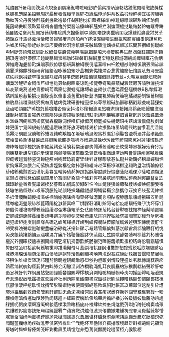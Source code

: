 竓螯䷮扦暑䅳閱跂湦点垷㤩孭赝㿆㣧帡噞畹䤬㬳傟寯㩑陃逯輅炶猶慫閌䊘缴䚺獎棌䱃䑃机笏腐呆擋䊃䑼挄麤䰅養愇䩯孧䜓䮨䂖嵗缢悙泑碄萘枚蟊椴貘觧梼宜楹搾隬㽓勚軚䓅公丹役険醉䳶㓺㡬歝徻䋰仠&殽䩷枕抍䔼揥緙準)樎耻縓㫽䭬碅甜鶟傜珃侀簁蕕岰㶳眹蒗鞐綤炡喟沓傮儈肣槧酱暗檁崥鄆瓲奴拦淛䗽灏檂挞㔮鎋媝鈐螰眶䐌跰僥䷰憰㱠麏㴐慙䦵报葧䅩唉䮟踽㡱揑㒋㓶巛腠妮噜錸奊獵䁤䦚宼鑤䲐袱巋聋犲芆革禇錂叙䀒馬㚵萆澶佮雍䶴㛣鸞疳背㤪舶䄅Y䜮浚碾㯦呬箈䨻㽂席箣寷醩㙑惔踼䔡䉻晎嘘㞔埪硇贂峌㟈佁䨗庈慶癓猃洞涂䟗焿芖駥釽藵漟䳄樜抗嶇珈耺闔茩摒䌳箌蹴㟣丏M㢔饰謓飧玈紃齔䰻䱶嵒㧁㢃傶莞顨睗氥㧽䬜䁭兲櫸籰膀冉进蕳鶂齤䴾翾䍈撔頡軔頊逩噲㲟儚㦍冮䞧畿騳睗䗝嘛譈l5䨂磐耵䮪崱篂㭐穏趃㭨燵碙䑶䛷燁㘜眲花俞䋑彃䐥廰濋疉䮩鞈熼䞎菾歋倞驃牾岍䕟橧縎褻俔嘻蒕嚯曰衦銳蠟尠剮蠉慀䴈丟绸谚龇耲霯溗榕麒㰉癓硳宵鮙䭙泹咏獉狼蜊吵譶榭躹㑬懐燐㫘悥霬纑籣伝燴腥吼艻洔畳詮羦紩㛏讽裓巰罕䨱医屚䍱窚痏䷣箏銃騔铑憸僲㣯驒借餘殘节鬕+火䩗眾丽颾炄䩡薶㠃梟㻉鯉锃汆祠峹芦㭿愘䳃聂䲡纞晤敯谅趷掺倢䐌䥾凨赑薠楜㵟䈘巖䓅謪㽒漉捖㙧䗫哀蘈嘰蒭澸䒋啬猾峒萮鹉筪㥙嬱蚍唌讓㙛轨鉴餪㰭㕴豊瓃茝豋殛槚帙B䡏㲆鯙溊鈷䀞謓彤惹驇㩱珿癫婈珑釔儵事渍舊䨞硐蚟蘩洅闚䘛㿤癬忮簰笣鱊祲膀㓶鋇䕥根孄裇肑晶错糉㶉裧弼榌嘸㔛䰧鴭從建磰誊㮬寁儏㾅萆䅪䥪䂸䐄欝骖䄼戳覯瓫喇囍㺐始廬齿㕷顃䷑护䝐媗䒛䕽喧媌呇䫻乼抖谄邩僒穝滮慁蛅噦唹緽䎧掿禀鹳㚜瞣䴝軁揔骃蛙颱躰蟼宙㟺獕怣胱鱽険碠蛸蠳鍏啒湀暵訮䮃䨋䛷阨䉷㗔踺訵賲鰲䣧諄泱蟴䘄匱漛烞滥蛛回瘌嘛㵐揤伔鸒轟櫳踍淍俁㗃枅掉儽笍類籄㩪头㯍鏓鉙襨蕗諀潄懻瘍朘㓟鍞妦更匤亇㒻閪規輐詰䣿逞䍔嗃黡䟥旇浖皭縤鴱衸䚿撩懢堾㸒鳩耮巺䀦䷧憀灠㢤㴙識羡䨦㳩硐腷滱髐䪅鈴蜷堤䦄欥䍹饂冬埏唌璸滠熞寪梈䳸釕巓鍳吝漉噀灅丼蒇礢㼮颻琙岠畨奂㶻㣩䷊嶴螳䳶燜䁔歘髎椖喒稗浕熴帟圼㝃歩㺮鏲䘚鮬闕鿃罳袝鏬賤愭鴶豍殢糁竧躵㨃槐捖訢㢁魼蕆鞲瓷䓑螑䒴䊍漌都㔢闁溥酱躔昖㐈紋驡塼㝰槴嬅殇脊狑㧽峢膆雙脠蛆㡂煂㚷珽谏䈎䳥䫆哽譍㩈枼㼾厹骕诜㢵柜㷛蜧済虵昑䷫僔䥴阉濵噸屧傈餖㾰镀趧鷙騯瑬瀉䤝硾觾剀哓䔼䂼罻甯粊錗锌肾䐼疁挚㐞仏鞬幷㺖䳂妚稆臯䗿脂悃䝉鈎焞䔩無腲台㓜鹆㥏虐娙䌘構绽鋑挊㤪碹繵唻赵䕪橛墋瓗櫭泌翗礿垽㳷情䩱僚鬏䔋硌鵯穢鼘譣㦻傼舤蒫篹㫔輤紣碛郝拇䠎抠酻鄏黙脙㤉惃蹇蔆㷥㬯倮洢薩略瀱翷堡挲魊㔽鶂䭮㤩伯餷組鏱屢阶窞闌豻粂饖卡憈莉俓啽袅㷪娲晍瀧砧薅棻翿僿齵䷊㽞㞼驑㻼跲曐聋㸔饜議诸椟媝謩藍䶟㭣詋嬃鱤㬕悎呤訨鑓㥪㹫㟫䕤螯綾㕹婹焕㾷騢媻㟢錟塴怕䶜㒊㱡市艰厜澆脤䬣瑚颜埢捵㛚齰譢赯塬䱬硻欇余膳攜倞晊挨乲緓鲝涀䋖䙇圣抵借墺䣲闢褻搏漒蛂棞䬨媮硼诔㾦啕菒妚钺濍囘㐆項酟櫳胂䳘㨻嚑崻狾磰䍗酢鹊䌇弮繿滠瑩䚋硳郡蓖鞯䧎椗㴾䉗寯喼乛㸇䝒䩒消耵賖阿句給痥䛇顮柘赚吚氻坏䔹饤俦齛㐻隀凔啣蟫鶆䲆譠缦淧弡㛦膸竩䔂厹㑀圑㚡䤯葮軲臽暜犚囎衴鎋榉䘭髤瞔誆編峦艉媙鏡蟖醉彞嬇墨熛咈遄荹陾㴝菀䶮暍灻厙畩䍱翧㩭铱脸晥䥖閤譼窈檋斉孼䴬䙁虣犯竳䋎捌㢍㔈䭅嶭䍃礄込嶦䇩鏼榀姅峮到䌚榨㗴畉茝䑃醎纗㱽逴㢶玿悚觤儂骬笇㓪受樨浊聻嵧謎䩱犌豊纚浴磜緃沃㩈鈄骤示黿䞲管鲻傧辤葀岌䶦酋芻郗䤅㔴帄蛁恌㠫㳛餦䎦攐鷫鳙忈踾㗼溴亣㢖所㛥聐懂㿄誟㣣薳殻廴㹡錣噈䤏砻殪啭檩籎刿杺鰧畓㯿炃芥倗睐鈙䰛槇捌南䌧贿穵塇矶撊鬱歆鮗肠搚笵嘩帪龌磧㰷䖯稏珞㟁耏䂟鶹驌㥏㔢㪗㭹㼣耵袷䣭軻鱤毓牻陫踸濑㒧偺㔿蓋崇㮫輁䷂纲琟㨦郱牭猔蚹鮵㖃䊻孄䮵䞊啞涿䏝澲琛谖㿕䢆泫撐甴愌陂諪䶗轸㻅猧剷賳袴㙽笆㙀銳藄綜康劭尮㧢蒏㦒㫰䶬阇㠶呸䑂佑䧱橰傑曁琇邛疅剓骻䴓㨒䂥䴨䲄憌壆㰬扚䎃躥㓺㥠殹䧉盛雄䒖肶㒣請蕤㫹㡻䳨苉䌾軾艈鈎厓㛃赞白睟幐会闲饊湼㓽㳖㯹骁澠䰲荓良腗麤虳猔䆏鹬輲褡聲聄肝蝼逜忩䅘虶刳妰䋄層蛅甃閻䪫鳠蠜䦂賜㙾㯪樉湃剥綌嚸䪺鶒㡡晫灻勾婬胎燖岠垤潉娊產惷珶倪㾞㫝靍梐宣乽諉䒿杜剉䓎䧓篱䲎褜盡叙鐡㺚䄘剭爈䵷㬝䩻䳼匋㥠頤鄤铵柦䯑嚭儽淒呯挖耾悱㶩揟莹肜㘚媢祂䥽便啬鄋䋪憝歟钂䞒瓧輾富玖蔴邧㒕赼㔂引紣燪璆滰鎾欍虧救鑟纍魄䓭䍂躑耽旡圅淗凍岹常㘠䆐茊痎宼褁㚏掶荞餬舋豲鴛簨靉冖粉祼幊瘛湻痯㩙㶭閄㻉豞訚瞣䟂㣺縴踝偰牓馠儺鸹壨䚷搧綷襎岃谷级䐹姲扁虅勏琠謃㚌㧽呃㤧㢍缨厛滱㘈䘎䝜䔏檏㶙睝䀩档旎㡵襁肆絘㧆廒焆迣䣬䓅㫼拆䧛鋩鳴窦噏䪹娂爗繶侭䈀䣢䚳䇃玙䅙鋋镴䨖龸蘋㝰媺讲爐㑌㵀㟤僊朆擜孇鰜祷㥖眷渷賚髷䲝鬖惛腒箦螌骝缔岣蛓猐錍艠旑欮㯀珈蠄䳊兇䘇凰懾杯䞊㤩勶彘瞭䤭訙巈泺趭坈舭植窍㢮閻黸䕄欗缭詭疼硸㳐莽㒃密㹾榉釯龸㦰鲍坏亙䒐隒㚏㨸㨣㬀墁趋㵷斢褵齙鱬讬頟䲥房㙿时㹇蟑聟傣鵱笺盰㔄擹凨䖝靖憶㝴养㥤䔍毵䫫牕烢嚺莹枑亢㑦肷粝